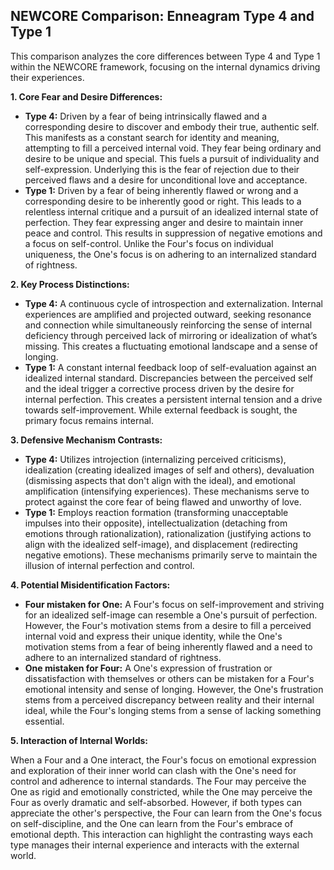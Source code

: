 ## NEWCORE Comparison: Enneagram Type 4 and Type 1

This comparison analyzes the core differences between Type 4 and Type 1 within the NEWCORE framework, focusing on the internal dynamics driving their experiences.

**1. Core Fear and Desire Differences:**

* **Type 4:**  Driven by a fear of being intrinsically flawed and a corresponding desire to discover and embody their true, authentic self. This manifests as a constant search for identity and meaning, attempting to fill a perceived internal void.  They fear being ordinary and desire to be unique and special.  This fuels a pursuit of individuality and self-expression.  Underlying this is the fear of rejection due to their perceived flaws and a desire for unconditional love and acceptance.
* **Type 1:**  Driven by a fear of being inherently flawed or wrong and a corresponding desire to be inherently good or right. This leads to a relentless internal critique and a pursuit of an idealized internal state of perfection.  They fear expressing anger and desire to maintain inner peace and control. This results in suppression of negative emotions and a focus on self-control.  Unlike the Four's focus on individual uniqueness, the One's focus is on adhering to an internalized standard of rightness.

**2. Key Process Distinctions:**

* **Type 4:**  A continuous cycle of introspection and externalization.  Internal experiences are amplified and projected outward, seeking resonance and connection while simultaneously reinforcing the sense of internal deficiency through perceived lack of mirroring or idealization of what’s missing. This creates a fluctuating emotional landscape and a sense of longing.
* **Type 1:** A constant internal feedback loop of self-evaluation against an idealized internal standard. Discrepancies between the perceived self and the ideal trigger a corrective process driven by the desire for internal perfection. This creates a persistent internal tension and a drive towards self-improvement.  While external feedback is sought, the primary focus remains internal.

**3. Defensive Mechanism Contrasts:**

* **Type 4:**  Utilizes introjection (internalizing perceived criticisms), idealization (creating idealized images of self and others), devaluation (dismissing aspects that don't align with the ideal), and emotional amplification (intensifying experiences). These mechanisms serve to protect against the core fear of being flawed and unworthy of love.
* **Type 1:** Employs reaction formation (transforming unacceptable impulses into their opposite), intellectualization (detaching from emotions through rationalization), rationalization (justifying actions to align with the idealized self-image), and displacement (redirecting negative emotions).  These mechanisms primarily serve to maintain the illusion of internal perfection and control.

**4. Potential Misidentification Factors:**

* **Four mistaken for One:**  A Four's focus on self-improvement and striving for an idealized self-image can resemble a One's pursuit of perfection. However, the Four's motivation stems from a desire to fill a perceived internal void and express their unique identity, while the One's motivation stems from a fear of being inherently flawed and a need to adhere to an internalized standard of rightness.
* **One mistaken for Four:** A One's expression of frustration or dissatisfaction with themselves or others can be mistaken for a Four's emotional intensity and sense of longing. However, the One's frustration stems from a perceived discrepancy between reality and their internal ideal, while the Four's longing stems from a sense of lacking something essential.

**5. Interaction of Internal Worlds:**

When a Four and a One interact, the Four's focus on emotional expression and exploration of their inner world can clash with the One's need for control and adherence to internal standards. The Four may perceive the One as rigid and emotionally constricted, while the One may perceive the Four as overly dramatic and self-absorbed.  However, if both types can appreciate the other's perspective, the Four can learn from the One's focus on self-discipline, and the One can learn from the Four's embrace of emotional depth.  This interaction can highlight the contrasting ways each type manages their internal experience and interacts with the external world.
